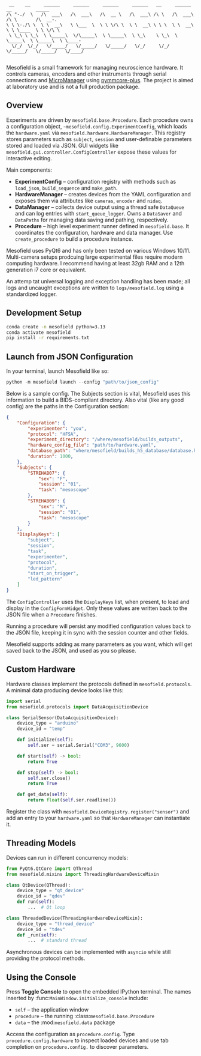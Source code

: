 ```
 __    __     ______     ______     ______     ______   __     ______     __         _____    
/\ "-./  \   /\  ___\   /\  ___\   /\  __ \   /\  ___\ /\ \   /\  ___\   /\ \       /\  __-.  
\ \ \-./\ \  \ \  __\   \ \___  \  \ \ \/\ \  \ \  __\ \ \ \  \ \  __\   \ \ \____  \ \ \/\ \ 
 \ \_\ \ \_\  \ \_____\  \/\_____\  \ \_____\  \ \_\    \ \_\  \ \_____\  \ \_____\  \ \____- 
  \/_/  \/_/   \/_____/   \/_____/   \/_____/   \/_/     \/_/   \/_____/   \/_____/   \/____/ 
                                                                                  
```

Mesofield is a small framework for managing neuroscience hardware.  It controls
cameras, encoders and other instruments through serial connections and
[MicroManager](https://micro-manager.org/) using
[pymmcore-plus](https://pymmcore-plus.github.io/pymmcore-plus/). The project is aimed at laboratory use and is not a
full production package.


## Overview

Experiments are driven by `mesofield.base.Procedure`.  Each procedure
owns a configuration object, `~mesofield.config.ExperimentConfig`, which
loads the ``hardware.yaml`` via `mesofield.hardware.HardwareManager`.
This registry stores parameters such as ``subject``, ``session`` and user-definable 
parameters stored and loaded via JSON.  GUI widgets like
`mesofield.gui.controller.ConfigController` expose these values for
interactive editing.

Main components:

- **ExperimentConfig** – configuration registry with methods such as
  `load_json`, `build_sequence` and `make_path`.
- **HardwareManager** – creates devices from the YAML configuration and
  exposes them via attributes like `cameras`, `encoder` and `nidaq`.
- **DataManager** – collects device output using a thread safe
  `DataQueue` and can log entries with `start_queue_logger`. Owns
  a `DataSaver` and `DataPaths` for managing data saving and pathing, respectively.
- **Procedure** – high level experiment runner defined in
  `mesofield.base`.  It coordinates the configuration, hardware and data
  manager.  Use `create_procedure` to build a procedure instance.

Mesofield uses PyQt6 and has only been tested on various Windows 10/11.
Multi-camera setups prodcuing large experimental files require modern
computing hardware. I recommend having at least 32gb RAM and a 12th
generation i7 core or equivalent.

An attemp tat universal logging and exception handling has been made;
all logs and uncaught exceptions are written to `logs/mesofield.log`
using a standardized logger.

## Development Setup

```bash
conda create -n mesofield python=3.13
conda activate mesofield
pip install -r requirements.txt
```

## Launch from JSON Configuration

In your terminal, launch Mesofield like so:

```python
python -m mesofield launch --config "path/to/json_config"
```

Below is a sample config. The Subjects section is vital,
Mesofield uses this information to build a BIDS-compliant
directory. Also vital (like any good config) are the paths
in the Configuration section:

```json
{
    "Configuration": {
        "experimenter": "you",
        "protocol": "HFSA",
        "experiment_directory": "/where/mesofield/builds_outputs",
        "hardware_config_file": "path/to/hardware.yaml",
        "database_path": "where/mesofield/builds_h5_database/database.h5",
        "duration": 1000,
    },
    "Subjects": {
        "STREHAB07": {
            "sex": "F",
            "session": "01",
            "task": "mesoscope"
        },
        "STREHAB09": {
            "sex": "M",
            "session": "01",
            "task": "mesoscope"
        }
    },
    "DisplayKeys": [
        "subject",
        "session",
        "task",
        "experimenter",
        "protocol",
        "duration",
        "start_on_trigger",
        "led_pattern"
    ]
}
```

The `ConfigController` uses the `DisplayKeys` list, when present,
to load and display in the `ConfigFormWidget`.  Only these values
are written back to the JSON file when a `Procedure` finishes.

Running a procedure will persist any modified configuration values back to
the JSON file, keeping it in sync with the session counter and other fields.

Mesofield supports adding as many parameters as you want, which will
get saved back to the JSON, and used as you so please.

## Custom Hardware

Hardware classes implement the protocols defined in
`mesofield.protocols`.  A minimal data producing device looks like this:

```python
import serial
from mesofield.protocols import DataAcquisitionDevice

class SerialSensor(DataAcquisitionDevice):
    device_type = "arduino"
    device_id = "temp"

    def initialize(self):
        self.ser = serial.Serial("COM3", 9600)

    def start(self) -> bool:
        return True

    def stop(self) -> bool:
        self.ser.close()
        return True

    def get_data(self):
        return float(self.ser.readline())
```

Register the class with `mesofield.DeviceRegistry.register("sensor")` and add an
entry to your `hardware.yaml` so that `HardwareManager` can instantiate it.

## Threading Models

Devices can run in different concurrency models:

```python
from PyQt6.QtCore import QThread
from mesofield.mixins import ThreadingHardwareDeviceMixin

class QtDevice(QThread):
    device_type = "qt_device"
    device_id = "qdev"
    def run(self):
        ...  # Qt loop

class ThreadedDevice(ThreadingHardwareDeviceMixin):
    device_type = "thread_device"
    device_id = "tdev"
    def _run(self):
        ...  # standard thread
```

Asynchronous devices can be implemented with `asyncio` while still
providing the protocol methods.

## Using the Console

Press **Toggle Console** to open the embedded IPython terminal.  The names
inserted by :func:`MainWindow.initialize_console` include:

- ``self`` – the application window
- ``procedure`` – the running :class:`mesofield.base.Procedure`
- ``data`` – the :mod:`mesofield.data` package

Access the configuration as ``procedure.config``.  Type
``procedure.config.hardware`` to inspect loaded devices and use tab completion
on ``procedure.config.`` to discover parameters.
